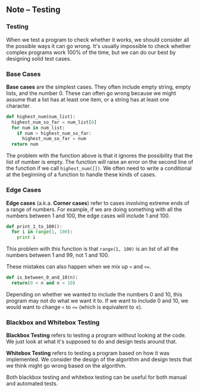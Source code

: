 ## Note – Testing

### Testing

When we test a program to check whether it works, we should consider all the possible ways it can go wrong. It's usually impossible to check whether complex programs work 100% of the time, but we can do our best by designing solid test cases.

### Base Cases

**Base cases** are the simplest cases. They often include empty string, empty lists, and the number 0. These can often go wrong because we might assume that a list has at least one item, or a string has at least one character.

```python
def highest_num(num_list):
  highest_num_so_far = num_list[0]
  for num in num_list:
    if num > highest_num_so_far:
      highest_num_so_far = num
  return num
```

The problem with the function above is that it ignores the possibility that the list of number is empty. The function will raise an error on the second line of the function if we call `highest_num([])`. We often need to write a conditional at the beginning of a function to handle these kinds of cases.


### Edge Cases

**Edge cases** (a.k.a. **Corner cases**) refer to cases involving extreme ends of a range of numbers. For example, if we are doing something with all the numbers between 1 and 100, the edge cases will include 1 and 100.

```python
def print_1_to_100():
  for i in range(1, 100):
    print i
```

This problem with this function is that `range(1, 100)` is an list of all the numbers between 1 and 99, not 1 and 100. 

These mistakes can also happen when we mix up `<` and `<=`.

```python
def is_between_0_and_10(n):
  return(0 < n and n < 10)
```

Depending on whether we wanted to include the numbers 0 and 10, this program may not do what we want it to. If we want to include 0 and 10, we would want to change `<` to `<=` (which is equivalent to ≤).

### Blackbox and Whitebox Testing

**Blackbox Testing** refers to testing a program without looking at the code. We just look at what it's supposed to do and design tests around that.

**Whitebox Testing** refers to testing a program based on how it was implemented. We consider the design of the algorithm and design tests that we think might go wrong based on the algorithm.

Both blackbox testing and whitebox testing can be useful for both manual and automated tests.
